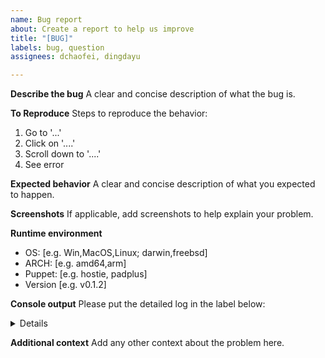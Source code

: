 ```yaml
---
name: Bug report
about: Create a report to help us improve
title: "[BUG]"
labels: bug, question
assignees: dchaofei, dingdayu

---
```


**Describe the bug**
A clear and concise description of what the bug is.

**To Reproduce**
Steps to reproduce the behavior:
1. Go to '...'
2. Click on '....'
3. Scroll down to '....'
4. See error

**Expected behavior**
A clear and concise description of what you expected to happen.

**Screenshots**
If applicable, add screenshots to help explain your problem.

**Runtime environment**
 - OS: [e.g. Win,MacOS,Linux; darwin,freebsd]
 - ARCH: [e.g. amd64,arm]
 - Puppet: [e.g. hostie, padplus]
 - Version [e.g. v0.1.2]

**Console output**
Please put the detailed log in the label below:

<details>
</details>

**Additional context**
Add any other context about the problem here.
